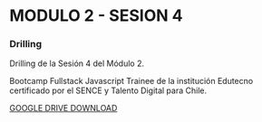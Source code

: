 # MODULO 2 - SESION 4
### Drilling

Drilling de la Sesión 4 del Módulo 2.

Bootcamp Fullstack Javascript Trainee de la institución Edutecno certificado por el SENCE y Talento Digital para Chile.

[GOOGLE DRIVE DOWNLOAD](https://drive.google.com/file/d/1g2KQR1u5qitXzJ_z0Y9PmpKJqnTzifqN/view?usp=drive_link)
